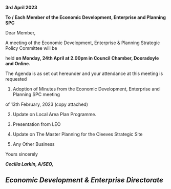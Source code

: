 **3rd** **April 2023**

**To / Each Member of the Economic Development, Enterprise and Planning SPC**

Dear Member,

A meeting of the Economic Development, Enterprise & Planning Strategic Policy Committee will be

held **on Monday, 24th April at 2.00pm in Council Chamber, Dooradoyle and Online.**

The Agenda is as set out hereunder and your attendance at this meeting is requested

1. Adoption of Minutes from the Economic Development, Enterprise and Planning SPC meeting

of 13th February, 2023 (copy attached)

2. Update on Local Area Plan Programme.

3. Presentation from LEO

4. Update on The Master Planning for the Cleeves Strategic Site

5. Any Other Business

Yours sincerely

***Cecilia Larkin, A/SEO,***

***Economic Development & Enterprise Directorate***
---

